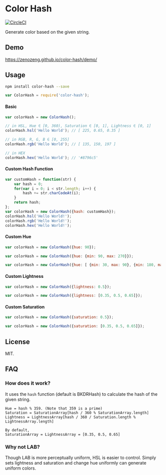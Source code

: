# Color Hash

[![CircleCI](https://circleci.com/gh/zenozeng/color-hash.svg?style=svg)](https://circleci.com/gh/zenozeng/color-hash)

Generate color based on the given string.

## Demo

https://zenozeng.github.io/color-hash/demo/

## Usage

```bash
npm install color-hash --save
```

```javascript
var ColorHash = require('color-hash');
```

#### Basic

```javascript
var colorHash = new ColorHash();

// in HSL, Hue ∈ [0, 360), Saturation ∈ [0, 1], Lightness ∈ [0, 1]
colorHash.hsl('Hello World'); // [ 225, 0.65, 0.35 ]

// in RGB, R, G, B ∈ [0, 255]
colorHash.rgb('Hello World'); // [ 135, 150, 197 ]

// in HEX
colorHash.hex('Hello World'); // '#8796c5'
```

#### Custom Hash Function

```javascript
var customHash = function(str) {
    var hash = 0;
    for(var i = 0; i < str.length; i++) {
        hash += str.charCodeAt(i);
    }
    return hash;
};
var colorHash = new ColorHash({hash: customHash});
colorHash.hsl('Hello World!');
colorHash.rgb('Hello World!');
colorHash.hex('Hello World!');
```

#### Custom Hue

```javascript
var colorHash = new ColorHash({hue: 90});
```

```javascript
var colorHash = new ColorHash({hue: {min: 90, max: 270}});
```

```javascript
var colorHash = new ColorHash({hue: [ {min: 30, max: 90}, {min: 180, max: 210}, {min: 270, max: 285} ]});
```

#### Custom Lightness

```javascript
var colorHash = new ColorHash({lightness: 0.5});
```

```javascript
var colorHash = new ColorHash({lightness: [0.35, 0.5, 0.65]});
```

#### Custom Saturation

```javascript
var colorHash = new ColorHash({saturation: 0.5});
```

```javascript
var colorHash = new ColorHash({saturation: [0.35, 0.5, 0.65]});
```

## License

MIT.

## FAQ

### How does it work?

It uses the `hash` function (default is BKDRHash) to calculate the hash of the given string.

```
Hue = hash % 359. (Note that 359 is a prime)
Saturation = SaturationArray[hash / 360 % SaturationArray.length]
Lightness = LightnessArray[hash / 360 / Saturation.length % LightnessArray.length]

By default,
SaturationArray = LightnessArray = [0.35, 0.5, 0.65]
```

### Why not LAB?

Though LAB is more perceptually uniform, HSL is easier to control.
Simply sets lightness and saturation and change hue uniformly can generate uniform colors.